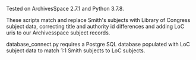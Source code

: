 Tested on ArchivesSpace 2.7.1 and Python 3.7.8.

These scripts match and replace Smith's subjects with Library of Congress subject data, correcting title and authority id differences and adding LoC uris to our Archivesspace subject records.

database_connect.py requires a Postgre SQL database populated with LoC subject data to match 1:1 Smith subjects to LoC subjects.
